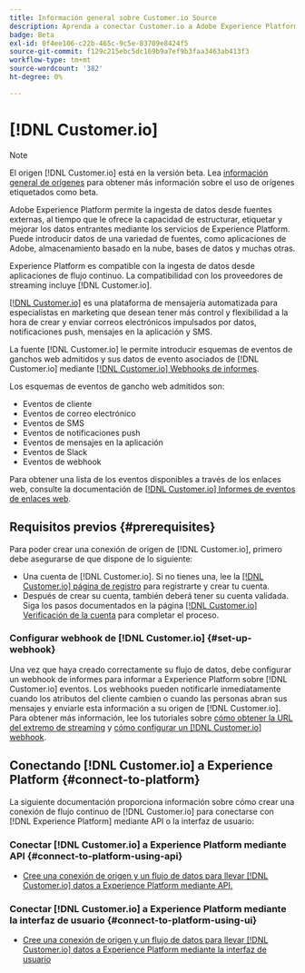 ```yaml
---
title: Información general sobre Customer.io Source
description: Aprenda a conectar Customer.io a Adobe Experience Platform mediante API o la interfaz de usuario de aprovechando los webhooks
badge: Beta
exl-id: 0f4ee106-c22b-465c-9c5e-83709e8424f5
source-git-commit: f129c215ebc5dc169b9a7ef9b3faa3463ab413f3
workflow-type: tm+mt
source-wordcount: '382'
ht-degree: 0%

---
```


# [!DNL Customer.io]

>[!NOTE]
>
>El origen [!DNL Customer.io] está en la versión beta. Lea [información general de orígenes](../../home.md#terms-and-conditions) para obtener más información sobre el uso de orígenes etiquetados como beta.

Adobe Experience Platform permite la ingesta de datos desde fuentes externas, al tiempo que le ofrece la capacidad de estructurar, etiquetar y mejorar los datos entrantes mediante los servicios de Experience Platform. Puede introducir datos de una variedad de fuentes, como aplicaciones de Adobe, almacenamiento basado en la nube, bases de datos y muchas otras.

Experience Platform es compatible con la ingesta de datos desde aplicaciones de flujo continuo. La compatibilidad con los proveedores de streaming incluye [!DNL Customer.io].

[[!DNL Customer.io]](https://customer.io/) es una plataforma de mensajería automatizada para especialistas en marketing que desean tener más control y flexibilidad a la hora de crear y enviar correos electrónicos impulsados por datos, notificaciones push, mensajes en la aplicación y SMS.

La fuente [!DNL Customer.io] le permite introducir esquemas de eventos de ganchos web admitidos y sus datos de evento asociados de [!DNL Customer.io] mediante [[!DNL Customer.io] Webhooks de informes](https://customer.io/docs/api/webhooks/).

Los esquemas de eventos de gancho web admitidos son:

* Eventos de cliente
* Eventos de correo electrónico
* Eventos de SMS
* Eventos de notificaciones push
* Eventos de mensajes en la aplicación
* Eventos de Slack
* Eventos de webhook

Para obtener una lista de los eventos disponibles a través de los enlaces web, consulte la documentación de [[!DNL Customer.io] Informes de eventos de enlaces web](https://customer.io/docs/webhooks/#events).

## Requisitos previos {#prerequisites}

Para poder crear una conexión de origen de [!DNL Customer.io], primero debe asegurarse de que dispone de lo siguiente:

* Una cuenta de [!DNL Customer.io]. Si no tienes una, lee la [[!DNL Customer.io] página de registro](https://fly.customer.io/signup) para registrarte y crear tu cuenta.
* Después de crear su cuenta, también deberá tener su cuenta validada. Siga los pasos documentados en la página [[!DNL Customer.io] Verificación de la cuenta](https://customer.io/docs/account-verification/) para completar el proceso.

### Configurar webhook de [!DNL Customer.io] {#set-up-webhook}

Una vez que haya creado correctamente su flujo de datos, debe configurar un webhook de informes para informar a Experience Platform sobre [!DNL Customer.io] eventos. Los webhooks pueden notificarle inmediatamente cuando los atributos del cliente cambien o cuando las personas abran sus mensajes y enviarle esta información a su origen de [!DNL Customer.io]. Para obtener más información, lee los tutoriales sobre [cómo obtener la URL del extremo de streaming](../../tutorials/ui/create/marketing-automation/customerio-webhook.md#get-streaming-endpoint) y [cómo configurar un  [!DNL Customer.io] webhook](../../tutorials/ui/create/marketing-automation/customerio-webhook.md#set-up-webhook).

## Conectando [!DNL Customer.io] a Experience Platform {#connect-to-platform}

La siguiente documentación proporciona información sobre cómo crear una conexión de flujo continuo de [!DNL Customer.io] para conectarse con [!DNL Experience Platform] mediante API o la interfaz de usuario:

### Conectar [!DNL Customer.io] a Experience Platform mediante API {#connect-to-platform-using-api}

* [Cree una conexión de origen y un flujo de datos para llevar  [!DNL Customer.io] datos a Experience Platform mediante API.](../../tutorials/api/create/marketing-automation/customerio-webhook.md)

### Conectar [!DNL Customer.io] a Experience Platform mediante la interfaz de usuario {#connect-to-platform-using-ui}

* [Cree una conexión de origen y un flujo de datos para llevar  [!DNL Customer.io] datos a Experience Platform mediante la interfaz de usuario](../../tutorials/ui/create/marketing-automation/customerio-webhook.md)
